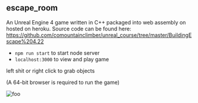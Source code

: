 ## escape_room

An Unreal Engine 4 game written in C++ packaged into web assembly on hosted on heroku. Source code can be found here: https://github.com/comountainclimber/unreal_course/tree/master/BuildingEscape%204.22

- `npm run start` to start node server
- `localhost:3000` to view and play game

left shit or right click to grab objects

(A 64-bit browser is required to run the game)

![foo](./screen_shot.png "Game Screenshot")
